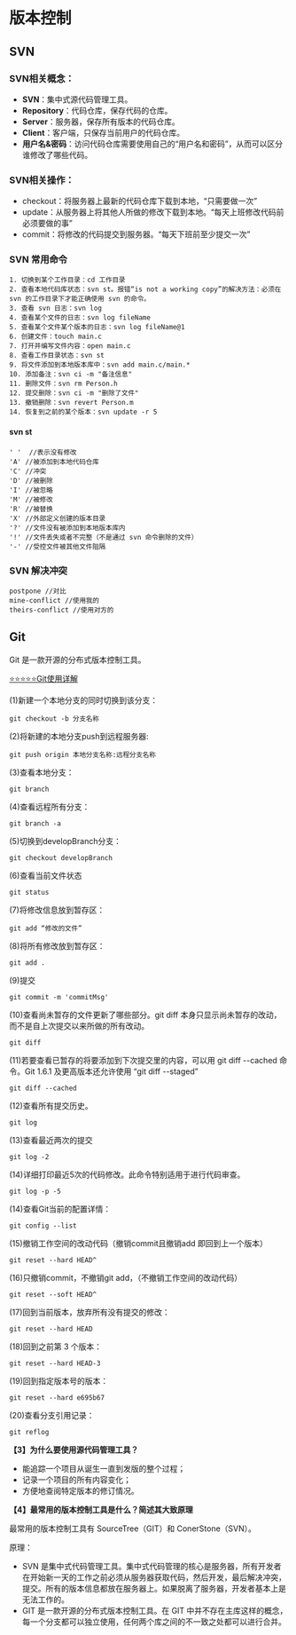 # 版本控制

## SVN

### SVN相关概念：

* **SVN**：集中式源代码管理工具。
* **Repository**：代码仓库，保存代码的仓库。
* **Server**：服务器，保存所有版本的代码仓库。
* **Client**：客户端，只保存当前用户的代码仓库。
* **用户名&密码**：访问代码仓库需要使用自己的“用户名和密码”，从而可以区分谁修改了哪些代码。

### SVN相关操作：

* checkout：将服务器上最新的代码仓库下载到本地，“只需要做一次”
* update：从服务器上将其他人所做的修改下载到本地。“每天上班修改代码前必须要做的事”
* commit：将修改的代码提交到服务器。“每天下班前至少提交一次”

### SVN 常用命令

```
1. 切换到某个工作目录：cd 工作目录
2. 查看本地代码库状态：svn st。报错“is not a working copy”的解决方法：必须在 svn 的工作目录下才能正确使用 svn 的命令。
3. 查看 svn 日志：svn log
4. 查看某个文件的日志：svn log fileName
5. 查看某个文件某个版本的日志：svn log fileName@1
6. 创建文件：touch main.c
7. 打开并编写文件内容：open main.c
8. 查看工作目录状态：svn st
9. 将文件添加到本地版本库中：svn add main.c/main.*
10. 添加备注：svn ci -m "备注信息"
11. 删除文件：svn rm Person.h
12. 提交删除：svn ci -m "删除了文件"
13. 撤销删除：svn revert Person.m
14. 恢复到之前的某个版本：svn update -r 5
```

#### svn st

```
' '  //表示没有修改
'A' //被添加到本地代码仓库
'C' //冲突
'D' //被删除
'I' //被忽略
'M' //被修改
'R' //被替换
'X' //外部定义创建的版本目录
'?' //文件没有被添加到本地版本库内
'!' //文件丢失或者不完整（不是通过 svn 命令删除的文件）
'-' //受控文件被其他文件阻隔
```

### SVN 解决冲突

```
postpone //对比
mine-conflict //使用我的
theirs-conflict //使用对方的
```

## Git 

Git 是一款开源的分布式版本控制工具。

[⭐️⭐️⭐️⭐️⭐️Git使用详解](https://www.git-scm.com/book/zh/v2/Git-基础-远程仓库的使用)

(1)新建一个本地分支的同时切换到该分支：

```
git checkout -b 分支名称

```

(2)将新建的本地分支push到远程服务器:

```
git push origin 本地分支名称:远程分支名称
```

(3)查看本地分支：

```
git branch
```

(4)查看远程所有分支：

```
git branch -a
```

(5)切换到developBranch分支：

```
git checkout developBranch
```

(6)查看当前文件状态

```
git status
```
(7)将修改信息放到暂存区：

```
git add “修改的文件”
```

(8)将所有修改放到暂存区：

```
git add .
```

(9)提交

```
git commit -m 'commitMsg'
```

(10)查看尚未暂存的文件更新了哪些部分。git diff 本身只显示尚未暂存的改动，而不是自上次提交以来所做的所有改动。

```
git diff
```

(11)若要查看已暂存的将要添加到下次提交里的内容，可以用 git diff --cached 命令。Git 1.6.1 及更高版本还允许使用 “git diff --staged”

```
git diff --cached
```
(12)查看所有提交历史。

```
git log 
```

(13)查看最近两次的提交

```
git log -2
```

(14)详细打印最近5次的代码修改。此命令特别适用于进行代码审查。

```
git log -p -5
```

(14)查看Git当前的配置详情：

```
git config --list
```

(15)撤销工作空间的改动代码（撤销commit且撤销add 即回到上一个版本）

```
git reset --hard HEAD^
```

(16)只撤销commit，不撤销git add，（不撤销工作空间的改动代码）

```
git reset --soft HEAD^
```

(17)回到当前版本，放弃所有没有提交的修改：

```
git reset --hard HEAD 
```

(18)回到之前第 3 个版本：

```
git reset --hard HEAD-3
```

(19)回到指定版本号的版本：

```
git reset --hard e695b67
```

(20)查看分支引用记录：

```
git reflog
```

**【3】为什么要使用源代码管理工具？**

* 能追踪一个项目从诞生一直到发版的整个过程； 
* 记录一个项目的所有内容变化；
* 方便地查阅特定版本的修订情况。

**【4】最常用的版本控制工具是什么？简述其大致原理**

最常用的版本控制工具有 SourceTree（GIT）和 ConerStone（SVN）。

原理：

* SVN 是集中式代码管理工具。集中式代码管理的核心是服务器，所有开发者在开始新一天的工作之前必须从服务器获取代码，然后开发，最后解决冲突，提交。所有的版本信息都放在服务器上。如果脱离了服务器，开发者基本上是无法工作的。
* GIT 是一款开源的分布式版本控制工具。在 GIT 中并不存在主库这样的概念，每一个分支都可以独立使用，任何两个库之间的不一致之处都可以进行合并。











